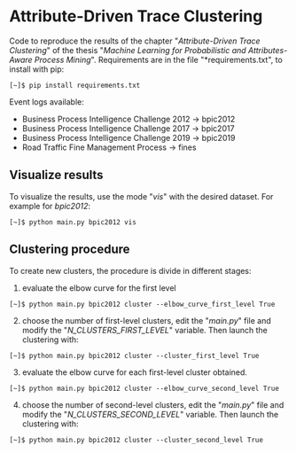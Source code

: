 # Attribute-Driven Trace Clustering

Code to reproduce the results of the chapter "*Attribute-Driven Trace Clustering*" of the thesis "*Machine Learning for Probabilistic and Attributes-Aware Process Mining*".
Requirements are in the file "*requirements.txt", to install with pip:

```
[~]$ pip install requirements.txt
```

Event logs available:
- Business Process Intelligence Challenge 2012 &rarr; bpic2012 
- Business Process Intelligence Challenge 2017 &rarr; bpic2017 
- Business Process Intelligence Challenge 2019 &rarr; bpic2019 
- Road Traffic Fine Management Process &rarr; fines 

## Visualize results
To visualize the results, use the mode "*vis*" with the desired dataset. For example for *bpic2012*:

```
[~]$ python main.py bpic2012 vis
```

## Clustering procedure
To create new clusters, the procedure is divide in different stages:
1) evaluate the elbow curve for the first level
```
[~]$ python main.py bpic2012 cluster --elbow_curve_first_level True
```
2) choose the number of first-level clusters, edit the "*main.py*" file and modify the "*N_CLUSTERS_FIRST_LEVEL*" variable. Then launch the clustering with:
```
[~]$ python main.py bpic2012 cluster --cluster_first_level True
```
3) evaluate the elbow curve for each first-level cluster obtained.
```
[~]$ python main.py bpic2012 cluster --elbow_curve_second_level True
```
4) choose the number of second-level clusters, edit the "*main.py*" file and modify the "*N_CLUSTERS_SECOND_LEVEL*" variable. Then launch the clustering with:
```
[~]$ python main.py bpic2012 cluster --cluster_second_level True
```
